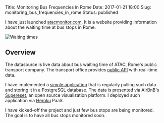 Title: Monitoring Bus Frequencies in Rome
Date: 2017-01-21 18:00
Slug: monitoring_bus_frequencies_in_rome
Status: published

I have just launched [atacmonitor.com](www.atacmonitor.com). It is a website providing information about the waiting time at bus stops in Rome.

![Waiting times]({filename}/images/atacmonitor.gif)

## Overview

The datasource is live data about bus waiting time of ATAC, Rome's public transport company. The transport office provides [public API](https://romamobilita.it/it/azienda/open-data/api-real-time) with real-time data.

I have implemented a [simple application](https://github.com/Marco-Santoni/atacmonitor-data) that is regularly pulling such data and storing it in a PostgreSQL database. The data is presented via AirBnB's [Supereset](http://airbnb.io/superset/), an open source visualization platform. I deployed such application via [Heroku](www.heroku.com) PaaS.

I have kicked-off the project and just few bus stops are being monitored. The goal is to have all bus stops monitored soon.
